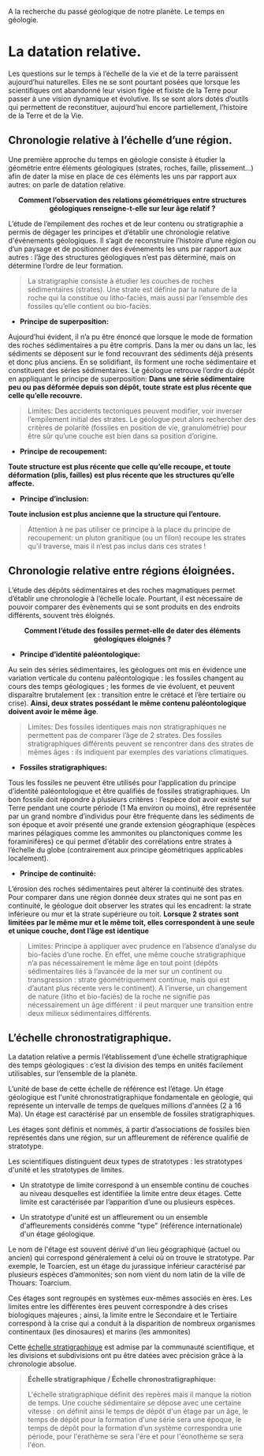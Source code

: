 <p>A la recherche du passé géologique de notre planète. Le temps en géologie.</p>


# La datation relative.

Les questions sur le temps à l’échelle de la vie et de la terre paraissent aujourd’hui naturelles. Elles ne se sont pourtant posées que lorsque les scientifiques ont abandonné leur vision figée et fixiste de la Terre pour passer à une vision dynamique et évolutive. Ils se sont alors dotés d’outils qui permettent de reconstituer, aujourd’hui encore partiellement, l’histoire de la Terre et de la Vie.

## Chronologie relative à l’échelle d’une région.

Une première approche du temps en géologie consiste à étudier la géométrie entre éléments géologiques (strates, roches, faille, plissement...) afin de dater la mise en place de ces éléments les uns par rapport aux autres: on parle de datation relative.

<p align=center><strong>Comment l’observation des relations géométriques entre structures géologiques renseigne-t-elle sur leur âge relatif ?</strong></p>

L’étude de l’empilement des roches et de leur contenu ou stratigraphie a permis de dégager les principes et d’établir une chronologie relative d'événements géologiques. Il s’agit de reconstruire l’histoire d’une région ou d’un paysage et de positionner des événements les uns par rapport aux autres : l’âge des structures géologiques n’est pas déterminé, mais on détermine l’ordre de leur formation.

>La stratigraphie consiste à étudier les couches de roches sédimentaires (strates). Une strate est définie par la nature de la roche qui la constitue ou litho-faciès, mais aussi par l’ensemble des fossiles qu’elle contient ou bio-faciès.

- **Principe de superposition:** 

Aujourd’hui évident, il n’a pu être énoncé que lorsque le mode de formation des roches sédimentaires a pu être compris. Dans la mer ou dans un lac, les sédiments se déposent sur le fond recouvrant des sédiments déjà présents et donc plus anciens. En se solidifiant, ils forment une roche sédimentaire et constituent des séries sédimentaires. Le géologue retrouve l’ordre du dépôt en appliquant le principe de superposition: **Dans une série sédimentaire peu ou pas déformée depuis son dépôt, toute strate est plus récente que celle qu’elle recouvre.**

>Limites: Des accidents tectoniques peuvent modifier, voir inverser l’empilement initial des strates. Le géologue peut alors rechercher des critères de polarité (fossiles en position de vie, granulométrie) pour être sûr qu’une couche est bien dans sa position d’origine.



- **Principe de recoupement:** 

**Toute structure est plus récente que celle qu’elle recoupe, et toute déformation (plis, failles) est plus récente que les structures qu’elle affecte.**



- **Principe d’inclusion:** 

**Toute inclusion est plus ancienne que la structure qui l’entoure.**

>Attention à ne pas utiliser ce principe à la place du principe de recoupement: un pluton granitique (ou un filon) recoupe les strates qu’il traverse, mais il n’est pas inclus dans ces strates !






## Chronologie relative entre régions éloignées.

L’étude des dépôts sédimentaires et des roches magmatiques permet d’établir une chronologie à l’échelle locale. Pourtant, il est nécessaire de pouvoir comparer des évènements qui se sont produits en des endroits différents, souvent très éloignés.

<p align=center><strong>Comment l’étude des fossiles permet-elle de dater des éléments géologiques éloignés ?</strong></p>



- **Principe d’identité paléontologique:**
 
Au sein des séries sédimentaires, les géologues ont mis en évidence une variation verticale du contenu paléontologique : les fossiles changent au cours des temps géologiques ; les formes de vie évoluent, et peuvent disparaître brutalement (ex : transition entre le crétacé et l’ère tertiaire ou crise). **Ainsi, deux strates possédant le même contenu paléontologique doivent avoir le même âge**.

>Limites: Des fossiles identiques mais non stratigraphiques ne permettent pas de comparer l’âge de 2 strates. Des fossiles stratigraphiques différents peuvent se rencontrer dans des strates de mêmes âges : ils indiquent par exemples des variations climatiques.



- **Fossiles stratigraphiques:** 

Tous les fossiles ne peuvent être utilisés pour l’application du principe d’identité paléontologique et être qualifiés de fossiles stratigraphiques. Un bon fossile doit répondre à plusieurs critères : l’espèce doit avoir existé sur Terre pendant une courte période (1 Ma environ ou moins), être représentée par un grand nombre d’individus pour être fréquente dans les sédiments de son époque et avoir présenté une grande extension géographique (espèces marines pélagiques comme les ammonites ou planctoniques comme les foraminifères) ce qui permet d’établir des corrélations entre strates à l’échelle du globe (contrairement aux principe géométriques applicables localement).


- **Principe de continuité:** 

L’érosion des roches sédimentaires peut altérer la continuité des strates. Pour comparer dans une région donnée deux strates qui ne sont pas en continuité, le géologue doit observer les strates qui les encadrent: la strate inférieure ou mur et la strate supérieure ou toit. **Lorsque 2 strates sont limitées par le même mur et le même toit, elles correspondent à une seule et unique couche, dont l’âge est identique**

>Limites: Principe à appliquer avec prudence en l’absence d’analyse du bio-faciès d’une roche. En effet, une même couche stratigraphique n’a pas nécessairement le même âge en tout point (dépôts sédimentaires liés à l’avancée de la mer sur un continent ou transgression : strate géométriquement continue, mais qui est d’autant plus récente vers le continent). A l’inverse, un changement de nature (litho et bio-faciès) de la roche ne signifie pas nécessairement un âge différent : il peut marquer une transition entre deux milieux sédimentaires différents.

## L’échelle chronostratigraphique.

La datation relative a permis l’établissement d’une échelle stratigraphique des temps géologiques : c’est la division des temps en unités facilement utilisables, sur l’ensemble de la planète.

L’unité de base de cette échelle de référence est l’étage. Un étage géologique est l'unité chronostratigraphique fondamentale en géologie, qui représente un intervalle de temps de quelques millions d'années (2 à 16 Ma). Un étage est caractérisé par un ensemble de fossiles stratigraphiques. 

Les étages sont définis et nommés, à partir d’associations de fossiles bien représentés dans une région, sur un affleurement de référence qualifié de stratotype. 

Les scientifiques distinguent deux types de stratotypes : les stratotypes d'unité et les stratotypes de limites.

- Un stratotype de limite correspond à un ensemble continu de couches au niveau desquelles est identifiée la limite entre deux étages. Cette limite est caractérisée par l’apparition d’une ou plusieurs espèces.

- Un stratotype d'unité est un affleurement ou un ensemble d'affleurements considérés comme "type" (référence internationale) d'un étage géologique. 

Le nom de l'étage est souvent dérivé d'un lieu géographique (actuel ou ancien) qui correspond généralement à celui où on trouve le stratotype. Par exemple, le Toarcien, est un étage du jurassique inférieur caractérisé par plusieurs espèces d’ammonites; son nom vient du nom latin de la ville de Thouars: Toarcium.

Ces étages sont regroupés en systèmes eux-mêmes associés en ères. Les limites entre les différentes ères peuvent correspondre à des crises biologiques majeures ; ainsi, la limite entre le Secondaire et le Tertiaire correspond à la crise qui a conduit à la disparition de nombreux organismes continentaux (les dinosaures) et marins (les ammonites)

Cette [échelle stratigraphique](http://sigespoc.brgm.fr/IMG/pdf/charte_brgm_de_l_echelle_des_temps_geologiques.pdf) est admise par la communauté scientifique, et les divisions et subdivisions ont pu être datées avec précision grâce à la chronologie absolue.

>**Échelle stratigraphique / Échelle chronostratigraphique:**
>
>L'échelle stratigraphique définit des repères mais il manque la notion de temps. Une couche sédimentaire se dépose avec une certaine vitesse : on définit ainsi le temps de dépôt d'un étage par un âge, le temps de dépôt pour la formation d'une série sera une époque, le temps de dépôt pour la formation d’un système correspondra une période, pour l'érathème se sera l'ére et pour l'éonothème se sera l'éon.

